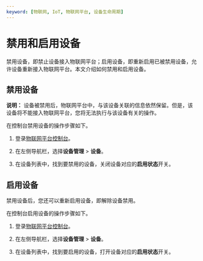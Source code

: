 ```yaml
---
keyword: [物联网, IoT, 物联网平台, 设备生命周期]
---
```


# 禁用和启用设备

禁用设备，即禁止设备接入物联网平台；启用设备，即重新启用已被禁用设备，允许设备重新接入物联网平台。本文介绍如何禁用和启用设备。

## 禁用设备

**说明：** 设备被禁用后，物联网平台中，与该设备关联的信息依然保留。但是，该设备将不能接入物联网平台，您将无法执行与该设备有关的操作。

在控制台禁用设备的操作步骤如下。

1.  登录[物联网平台控制台](http://iot.console.aliyun.com/)。

2.  在左侧导航栏，选择**设备管理** \> **设备**。

3.  在设备列表中，找到要禁用的设备，关闭设备对应的**启用状态**开关。


## 启用设备

禁用设备后，您还可以重新启用设备，即解除设备禁用。

在控制台启用设备的操作步骤如下。

1.  登录[物联网平台控制台](http://iot.console.aliyun.com/)。

2.  在左侧导航栏，选择**设备管理** \> **设备**。

3.  在设备列表中，找到要启用的设备，打开设备对应的**启用状态**开关。



